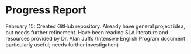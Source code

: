 # Progress Report

February 15: Created GitHub repository. Already have general project idea, but needs further refinement. Have been reading SLA literature and resources provided by Dr. Alan Juffs (Intensive English Program document particularly useful; needs further investigation)
